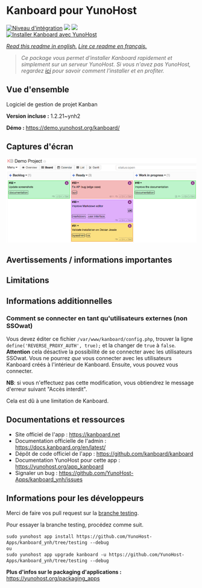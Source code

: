 # Kanboard pour YunoHost

[![Niveau d'intégration](https://dash.yunohost.org/integration/kanboard.svg)](https://dash.yunohost.org/appci/app/kanboard) ![](https://ci-apps.yunohost.org/ci/badges/kanboard.status.svg) ![](https://ci-apps.yunohost.org/ci/badges/kanboard.maintain.svg)  
[![Installer Kanboard avec YunoHost](https://install-app.yunohost.org/install-with-yunohost.svg)](https://install-app.yunohost.org/?app=kanboard)

*[Read this readme in english.](./README.md)*
*[Lire ce readme en français.](./README_fr.md)*

> *Ce package vous permet d'installer Kanboard rapidement et simplement sur un serveur YunoHost.
Si vous n'avez pas YunoHost, regardez [ici](https://yunohost.org/#/install) pour savoir comment l'installer et en profiter.*

## Vue d'ensemble

Logiciel de gestion de projet Kanban

**Version incluse :** 1.2.21~ynh2

**Démo :** https://demo.yunohost.org/kanboard/

## Captures d'écran

![](./doc/screenshots/board.png)

## Avertissements / informations importantes

## Limitations

## Informations additionnelles

### Comment se connecter en tant qu'utilisateurs externes (non SSOwat)

Vous devez éditer ce fichier `/var/www/kanboard/config.php`, trouver la ligne `define('REVERSE_PROXY_AUTH', true);` et la changer de `true` à `false`.
**Attention** cela désactive la possibilité de se connecter avec les utilisateurs SSOwat. Vous ne pourrez *que* vous connecter avec les utilisateurs Kanboard créés à l'intérieur de Kanboard.
Ensuite, vous pouvez vous connecter.

**NB**: si vous n'effectuez pas cette modification, vous obtiendrez le message d'erreur suivant "Accès interdit".

Cela est dû à une limitation de Kanboard.

## Documentations et ressources

* Site officiel de l'app : https://kanboard.net
* Documentation officielle de l'admin : https://docs.kanboard.org/en/latest/
* Dépôt de code officiel de l'app : https://github.com/kanboard/kanboard
* Documentation YunoHost pour cette app : https://yunohost.org/app_kanboard
* Signaler un bug : https://github.com/YunoHost-Apps/kanboard_ynh/issues

## Informations pour les développeurs

Merci de faire vos pull request sur la [branche testing](https://github.com/YunoHost-Apps/kanboard_ynh/tree/testing).

Pour essayer la branche testing, procédez comme suit.
```
sudo yunohost app install https://github.com/YunoHost-Apps/kanboard_ynh/tree/testing --debug
ou
sudo yunohost app upgrade kanboard -u https://github.com/YunoHost-Apps/kanboard_ynh/tree/testing --debug
```

**Plus d'infos sur le packaging d'applications :** https://yunohost.org/packaging_apps